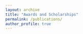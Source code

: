 ```yaml
---
layout: archive
title: "Awards and Scholarships"
permalink: /publications/
author_profile: true
---
```



